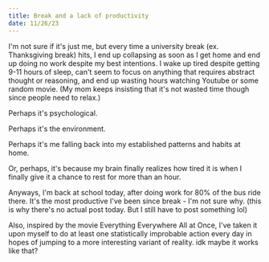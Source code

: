 ```yaml
---
title: Break and a lack of productivity
date: 11/26/23
---
```


I'm not sure if it's just me, but every time a university break (ex. Thanksgiving break) hits, I end up collapsing as soon as I get home and end up doing no work despite my best intentions. I wake up tired despite getting 9-11 hours of sleep, can't seem to focus on anything that requires abstract thought or reasoning, and end up wasting hours watching Youtube or some random movie. (My mom keeps insisting that it's not wasted time though since people need to relax.)

Perhaps it's psychological.

Perhaps it's the environment.

Perhaps it's me falling back into my established patterns and habits at home.

Or, perhaps, it's because my brain finally realizes how tired it is when I finally give it a chance to rest for more than an hour.

Anyways, I'm back at school today, after doing work for 80% of the bus ride there. It's the most productive I've been since break - I'm not sure why. (this is why there's no actual post today. But I still have to post something lol)

Also, inspired by the movie Everything Everywhere All at Once, I've taken it upon myself to do at least one statistically improbable action every day in hopes of jumping to a more interesting variant of reality. idk maybe it works like that?
